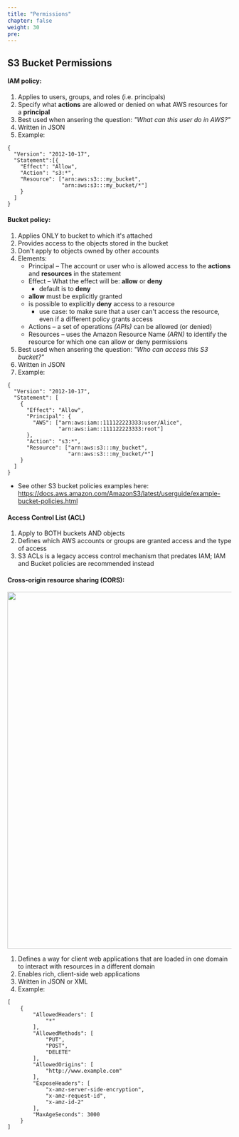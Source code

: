 ```yaml
---
title: "Permissions"
chapter: false
weight: 30
pre:
---
```


## S3 Bucket Permissions

#### IAM policy:
1. Applies to users, groups, and roles (i.e. principals)
2. Specify what **actions** are allowed or denied on what AWS resources for a **principal**
3. Best used when ansering the question:  *"What can this user do in AWS?"*
4. Written in JSON
5. Example:

```
{
  "Version": "2012-10-17",
  "Statement":[{
    "Effect": "Allow",
    "Action": "s3:*",
    "Resource": ["arn:aws:s3:::my_bucket",
                 "arn:aws:s3:::my_bucket/*"]
    }
  ]
}
```

#### Bucket policy:
1. Applies ONLY to bucket to which it's attached
2. Provides access to the objects stored in the bucket
3. Don't apply to objects owned by other accounts
4. Elements:
    - Principal – The account or user who is allowed access to the **actions** and **resources** in the statement
    - Effect – What the effect will be:  **allow** or **deny**
        - default is to **deny**
	- **allow** must be explicitly granted 
	- is possible to explicitly **deny** access to a resource
	    - use case:  to make sure that a user can't access the resource, even if a different policy grants access
    - Actions – a set of operations *(APIs)* can be allowed (or denied)
    - Resources – uses the Amazon Resource Name *(ARN)* to identify the resource for which one can allow or deny permissions
5. Best used when ansering the question:  *"Who can access this S3 bucket?"*
6. Written in JSON
7. Example:

```
{
  "Version": "2012-10-17",
  "Statement": [
    {
      "Effect": "Allow",
      "Principal": {
        "AWS": ["arn:aws:iam::111122223333:user/Alice",
                "arn:aws:iam::111122223333:root"]
      },
      "Action": "s3:*",
      "Resource": ["arn:aws:s3:::my_bucket",
                   "arn:aws:s3:::my_bucket/*"]
    }
  ]
}
```
- See other S3 bucket policies examples here:  https://docs.aws.amazon.com/AmazonS3/latest/userguide/example-bucket-policies.html

#### Access Control List (ACL)
1. Apply to BOTH buckets AND objects
2. Defines which AWS accounts or groups are granted access and the type of access
3. S3 ACLs is a legacy access control mechanism that predates IAM; IAM and Bucket policies are recommended instead

#### Cross-origin resource sharing (CORS):

<img src='/images/cors.png' width='800px'>

1. Defines a way for client web applications that are loaded in one domain to interact with resources in a different domain 
2. Enables rich, client-side web applications
3. Written in JSON or XML
4. Example:

```
[
    {
        "AllowedHeaders": [
            "*"
        ],
        "AllowedMethods": [
            "PUT",
            "POST",
            "DELETE"
        ],
        "AllowedOrigins": [
            "http://www.example.com"
        ],
        "ExposeHeaders": [
            "x-amz-server-side-encryption",
            "x-amz-request-id",
            "x-amz-id-2"
        ],
        "MaxAgeSeconds": 3000
    }
]
```
